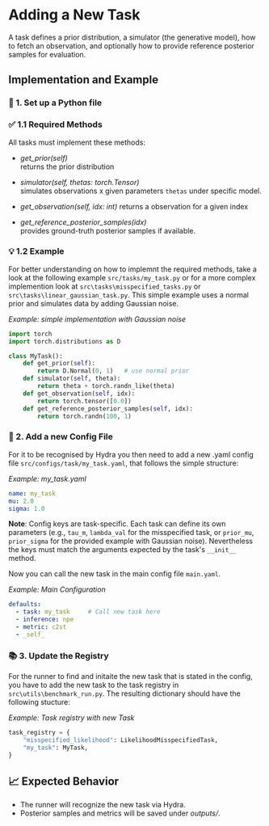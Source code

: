 # Adding a New Task

A task defines a prior distribution, a simulator (the generative model), how to fetch an observation, and optionally how to provide reference posterior samples for evaluation.


## Implementation and Example

### 🐍 1. Set up a Python file
### ✅ 1.1 Required Methods
All tasks must implement these methods:

- *get_prior(self)*   
returns the prior distribution 

- *simulator(self, thetas: torch.Tensor)*   
simulates observations x given parameters `thetas` under specific model.

- *get_observation(self, idx: int)*
returns a observation for a given index

- *get_reference_posterior_samples(idx)*   
provides ground-truth posterior samples if available.




### 💡 1.2 Example 
For better understanding on how to implemnt the required methods, take a look at the following example `src/tasks/my_task.py` or for a more complex implemention look at `src\tasks\misspecified_tasks.py` or `src\tasks\linear_gaussian_task.py`. This simple example uses a normal prior and simulates data by adding Gaussian noise.

*Example: simple implementation with Gaussian noise*
```python
import torch
import torch.distributions as D

class MyTask():
    def get_prior(self):
        return D.Normal(0, 1)   # use normal prior
    def simulator(self, theta):
        return theta + torch.randn_like(theta)
    def get_observation(self, idx):
        return torch.tensor([0.0])
    def get_reference_posterior_samples(self, idx):
        return torch.randn(100, 1)
```





### 📜 2. Add a new Config File
For it to be recognised by Hydra you then need to add a new .yaml config file `src/configs/task/my_task.yaml`, that follows the simple structure:

*Example: my_task.yaml*
```yaml
name: my_task
mu: 2.0
sigma: 1.0
```

**Note**: Config keys are task-specific. Each task can define its own parameters (e.g., `tau_m`, `lambda_val` for the misspecified task, or `prior_mu`, `prior_sigma` for the provided example with Gaussian noise). Nevertheless the keys must match the arguments expected by the task's `__init__` method.

Now you can call the new task in the main config file `main.yaml`.   

*Example: Main Configuration*
```yaml
defaults:
  - task: my_task     # Call new task here
  - inference: npe
  - metric: c2st
  - _self_
  ``` 


### 📚 3. Update the Registry
For the runner to find and initaite the new task that is stated in the config, you have to add the new task to the task registry in `src\utils\benchmark_run.py`. The resulting dictionary should have the following stucture: 

*Example: Task registry with new Task*
```python
task_registry = {
    "misspecified_likelihood": LikelihoodMisspecifiedTask,
    "my_task": MyTask,
}
```

## 📈 Expected Behavior
- The runner will recognize the new task via Hydra.
- Posterior samples and metrics will be saved under *outputs/*.